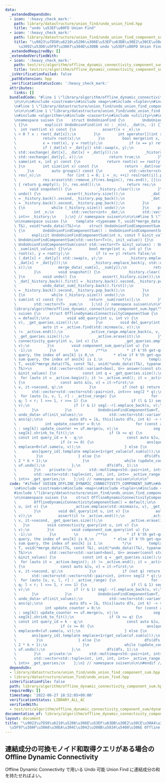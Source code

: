 ```yaml
---
data:
  _extendedDependsOn:
  - icon: ':heavy_check_mark:'
    path: library/datastructure/union_find/undo_union_find.hpp
    title: "undo \u53EF\u80FD Union Find"
  - icon: ':heavy_check_mark:'
    path: library/datastructure/union_find/undo_union_find_component_sum.hpp
    title: "\u9023\u7D50\u6210\u5206\u306E\u53EF\u63DB\u30E2\u30CE\u30A4\u30C9\u548C\
      \u3092\u53D6\u5F97\u3067\u304D\u308B undo \u53EF\u80FD Union Find"
  _extendedRequiredBy: []
  _extendedVerifiedWith:
  - icon: ':heavy_check_mark:'
    path: test/src/algorithm/offline_dynamic_connectivity_component_sum/dynamic_graph_vertex_add_component_sum.test.cpp
    title: test/src/algorithm/offline_dynamic_connectivity_component_sum/dynamic_graph_vertex_add_component_sum.test.cpp
  _isVerificationFailed: false
  _pathExtension: hpp
  _verificationStatusIcon: ':heavy_check_mark:'
  attributes:
    links: []
  bundledCode: "#line 1 \"library/algorithm/offline_dynamic_connectivity_component_sum.hpp\"\
    \n\n\n\n#include <iostream>\n#include <map>\n#include <tuple>\n#include <variant>\n\
    \n#line 1 \"library/datastructure/union_find/undo_union_find_component_sum.hpp\"\
    \n\n\n\n#line 1 \"library/datastructure/union_find/undo_union_find.hpp\"\n\n\n\
    \n#include <algorithm>\n#include <cassert>\n#include <utility>\n#include <vector>\n\
    \nnamespace suisen {\n    struct UndoUnionFind {\n        UndoUnionFind() : UndoUnionFind(0)\
    \ {}\n        explicit UndoUnionFind(int n) : _n(n), _dat(n, -1) {}\n\n      \
    \  int root(int x) const {\n            assert(x < _n);\n            return _dat[x]\
    \ < 0 ? x : root(_dat[x]);\n        }\n        int operator[](int x) const {\n\
    \            return root(x);\n        }\n        bool merge(int x, int y) {\n\
    \            x = root(x), y = root(y);\n            if (x == y) return false;\n\
    \            if (_dat[x] > _dat[y]) std::swap(x, y);\n            _history.emplace_back(x,\
    \ std::exchange(_dat[x], _dat[x] + _dat[y]));\n            _history.emplace_back(y,\
    \ std::exchange(_dat[y], x));\n            return true;\n        }\n        bool\
    \ same(int x, int y) const {\n            return root(x) == root(y);\n       \
    \ }\n        int size(int x) const {\n            return -_dat[root(x)];\n   \
    \     }\n        auto groups() const {\n            std::vector<std::vector<int>>\
    \ res(_n);\n            for (int i = 0; i < _n; ++i) res[root(i)].push_back(i);\n\
    \            res.erase(std::remove_if(res.begin(), res.end(), [](const auto &g)\
    \ { return g.empty(); }), res.end());\n            return res;\n        }\n  \
    \      void snapshot() {\n            _history.clear();\n        }\n        void\
    \ undo() {\n            assert(_history.size());\n            _dat[_history.back().first]\
    \ = _history.back().second, _history.pop_back();\n            _dat[_history.back().first]\
    \ = _history.back().second, _history.pop_back();\n        }\n        void rollback()\
    \ {\n            while (_history.size()) undo();\n        }\n    protected:\n\
    \        int _n;\n        std::vector<int> _dat;\n        std::vector<std::pair<int,\
    \ int>> _history;\n    };\n} // namespace suisen\n\n\n\n#line 5 \"library/datastructure/union_find/undo_union_find_component_sum.hpp\"\
    \n\nnamespace suisen {\n    template <typename T, void(*merge_data)(T&, const\
    \ T&), void(*undo_data)(T&)>\n    struct UndoUnionFindComponentSum : UndoUnionFind\
    \ {\n        UndoUnionFindComponentSum() : UndoUnionFindComponentSum(0) {}\n \
    \       explicit UndoUnionFindComponentSum(int n, const T &init_value = T{}) :\
    \ UndoUnionFindComponentSum(std::vector<T>(n, init_value)) {}\n        explicit\
    \ UndoUnionFindComponentSum(const std::vector<T> &init_values) : UndoUnionFind(init_values.size()),\
    \ _sum(init_values) {}\n\n        bool merge(int x, int y) {\n            x =\
    \ root(x), y = root(y);\n            if (x == y) return false;\n            if\
    \ (_dat[x] > _dat[y]) std::swap(x, y);\n            _history.emplace_back(x, std::exchange(_dat[x],\
    \ _dat[x] + _dat[y]));\n            _history.emplace_back(y, std::exchange(_dat[y],\
    \ x));\n            merge_data(_sum[x], _sum[y]);\n            return true;\n\
    \        }\n        void snapshot() {\n            _history.clear();\n       \
    \ }\n        void undo() {\n            assert(_history.size());\n           \
    \ _dat[_history.back().first] = _history.back().second, _history.pop_back();\n\
    \            undo_data(_sum[_history.back().first]);\n            _dat[_history.back().first]\
    \ = _history.back().second, _history.pop_back();\n        }\n        void rollback()\
    \ {\n            while (_history.size()) undo();\n        }\n        const T&\
    \ sum(int x) const {\n            return _sum[root(x)];\n        }\n    protected:\n\
    \        std::vector<T> _sum;\n    };\n} // namespace suisen\n\n\n\n#line 10 \"\
    library/algorithm/offline_dynamic_connectivity_component_sum.hpp\"\n\nnamespace\
    \ suisen {\n    struct OfflineDynamicConnectivityComponentSum {\n        OfflineDynamicConnectivityComponentSum()\
    \ = default;\n\n        void add_query(int u, int v) {\n            _active.emplace(std::minmax(u,\
    \ v), _get_queries.size());\n        }\n        void del_query(int u, int v) {\n\
    \            auto it = _active.find(std::minmax(u, v));\n            assert(it\
    \ != _active.end());\n            _active_range.emplace_back(u, v, it->second,\
    \ _get_queries.size());\n            _active.erase(it);\n        }\n        void\
    \ connectivity_query(int u, int v) {\n            _get_queries.emplace_back(u,\
    \ v);\n        }\n        void component_sum_query(int u) {\n            _get_queries.emplace_back(u,\
    \ -1);\n        }\n        \n        /**\n         * if k'th get-query is a connectivity\
    \ query, the index of ans[k] is 0,\n         * else if k'th get-query is a component\
    \ sum query, the index of ans[k] is 1.\n         */\n        template <typename\
    \ T, void(*merge_data)(T&, const T&), void(*undo_data)(T&), typename U, U(*get_value)(const\
    \ T&)>\n        std::vector<std::variant<bool, U>> answer(const std::vector<T>\
    \ &init_values) {\n            const int q = _get_queries.size();\n          \
    \  for (auto it = _active.begin(); it != _active.end(); it = _active.erase(it))\
    \ {\n                const auto &[u, v] = it->first;\n                _active_range.emplace_back(u,\
    \ v, it->second, q);\n            }\n            if (not q) return {};\n     \
    \       std::vector<std::vector<std::pair<int, int>>> seg(2 * q);\n          \
    \  for (auto [u, v, l, r] : _active_range) {\n                for (l += q, r +=\
    \ q; l < r; l >>= 1, r >>= 1) {\n                    if (l & 1) seg[l++].emplace_back(u,\
    \ v);\n                    if (r & 1) seg[--r].emplace_back(u, v);\n         \
    \       }\n            }\n            UndoUnionFindComponentSum<T, merge_data,\
    \ undo_data> uf(init_values);\n            std::vector<std::variant<bool, U>>\
    \ ans(q);\n\n            auto dfs = [&, this](auto dfs, int k) -> void {\n   \
    \             int update_counter = 0;\n                for (const auto &[u, v]\
    \ : seg[k]) update_counter += uf.merge(u, v);\n                seg[k].clear(),\
    \ seg[k].shrink_to_fit();\n                if (k >= q) {\n                   \
    \ const int query_id = k - q;\n                    const auto &[u, v] = _get_queries[query_id];\n\
    \                    if (v >= 0) {\n                        ans[query_id].template\
    \ emplace<0>(uf.same(u, v));\n                    } else {\n                 \
    \       ans[query_id].template emplace<1>(get_value(uf.sum(u)));\n           \
    \         }\n                } else {\n                    dfs(dfs, 2 * k), dfs(dfs,\
    \ 2 * k + 1);\n                }\n                while (update_counter --> 0)\
    \ uf.undo();\n            };\n            dfs(dfs, 1);\n            return ans;\n\
    \        }\n    private:\n        std::multimap<std::pair<int, int>, int> _active;\n\
    \        std::vector<std::tuple<int, int, int, int>> _active_range;\n        std::vector<std::pair<int,\
    \ int>> _get_queries;\n    };\n} // namespace suisen\n\n\n\n"
  code: "#ifndef SUISEN_OFFLINE_DYNAMIC_CONNECTIVITY_COMPONENT_SUM\n#define SUISEN_OFFLINE_DYNAMIC_CONNECTIVITY_COMPONENT_SUM\n\
    \n#include <iostream>\n#include <map>\n#include <tuple>\n#include <variant>\n\n\
    #include \"library/datastructure/union_find/undo_union_find_component_sum.hpp\"\
    \n\nnamespace suisen {\n    struct OfflineDynamicConnectivityComponentSum {\n\
    \        OfflineDynamicConnectivityComponentSum() = default;\n\n        void add_query(int\
    \ u, int v) {\n            _active.emplace(std::minmax(u, v), _get_queries.size());\n\
    \        }\n        void del_query(int u, int v) {\n            auto it = _active.find(std::minmax(u,\
    \ v));\n            assert(it != _active.end());\n            _active_range.emplace_back(u,\
    \ v, it->second, _get_queries.size());\n            _active.erase(it);\n     \
    \   }\n        void connectivity_query(int u, int v) {\n            _get_queries.emplace_back(u,\
    \ v);\n        }\n        void component_sum_query(int u) {\n            _get_queries.emplace_back(u,\
    \ -1);\n        }\n        \n        /**\n         * if k'th get-query is a connectivity\
    \ query, the index of ans[k] is 0,\n         * else if k'th get-query is a component\
    \ sum query, the index of ans[k] is 1.\n         */\n        template <typename\
    \ T, void(*merge_data)(T&, const T&), void(*undo_data)(T&), typename U, U(*get_value)(const\
    \ T&)>\n        std::vector<std::variant<bool, U>> answer(const std::vector<T>\
    \ &init_values) {\n            const int q = _get_queries.size();\n          \
    \  for (auto it = _active.begin(); it != _active.end(); it = _active.erase(it))\
    \ {\n                const auto &[u, v] = it->first;\n                _active_range.emplace_back(u,\
    \ v, it->second, q);\n            }\n            if (not q) return {};\n     \
    \       std::vector<std::vector<std::pair<int, int>>> seg(2 * q);\n          \
    \  for (auto [u, v, l, r] : _active_range) {\n                for (l += q, r +=\
    \ q; l < r; l >>= 1, r >>= 1) {\n                    if (l & 1) seg[l++].emplace_back(u,\
    \ v);\n                    if (r & 1) seg[--r].emplace_back(u, v);\n         \
    \       }\n            }\n            UndoUnionFindComponentSum<T, merge_data,\
    \ undo_data> uf(init_values);\n            std::vector<std::variant<bool, U>>\
    \ ans(q);\n\n            auto dfs = [&, this](auto dfs, int k) -> void {\n   \
    \             int update_counter = 0;\n                for (const auto &[u, v]\
    \ : seg[k]) update_counter += uf.merge(u, v);\n                seg[k].clear(),\
    \ seg[k].shrink_to_fit();\n                if (k >= q) {\n                   \
    \ const int query_id = k - q;\n                    const auto &[u, v] = _get_queries[query_id];\n\
    \                    if (v >= 0) {\n                        ans[query_id].template\
    \ emplace<0>(uf.same(u, v));\n                    } else {\n                 \
    \       ans[query_id].template emplace<1>(get_value(uf.sum(u)));\n           \
    \         }\n                } else {\n                    dfs(dfs, 2 * k), dfs(dfs,\
    \ 2 * k + 1);\n                }\n                while (update_counter --> 0)\
    \ uf.undo();\n            };\n            dfs(dfs, 1);\n            return ans;\n\
    \        }\n    private:\n        std::multimap<std::pair<int, int>, int> _active;\n\
    \        std::vector<std::tuple<int, int, int, int>> _active_range;\n        std::vector<std::pair<int,\
    \ int>> _get_queries;\n    };\n} // namespace suisen\n\n\n#endif // SUISEN_OFFLINE_DYNAMIC_CONNECTIVITY_COMPONENT_SUM\n"
  dependsOn:
  - library/datastructure/union_find/undo_union_find_component_sum.hpp
  - library/datastructure/union_find/undo_union_find.hpp
  isVerificationFile: false
  path: library/algorithm/offline_dynamic_connectivity_component_sum.hpp
  requiredBy: []
  timestamp: '2022-06-27 18:52:05+09:00'
  verificationStatus: LIBRARY_ALL_AC
  verifiedWith:
  - test/src/algorithm/offline_dynamic_connectivity_component_sum/dynamic_graph_vertex_add_component_sum.test.cpp
documentation_of: library/algorithm/offline_dynamic_connectivity_component_sum.hpp
layout: document
title: "\u9023\u7D50\u6210\u5206\u306E\u53EF\u63DB\u30E2\u30CE\u30A4\u30C9\u548C\u53D6\
  \u5F97\u30AF\u30A8\u30EA\u304C\u3042\u308B\u5834\u5408\u306E Offline Dynamic Connectivity"
---
```

## 連結成分の可換モノイド和取得クエリがある場合の Offline Dynamic Connectivity

Offline Dynamic Connectivity で用いる Undo 可能 Union Find に連結成分の和を持たせればよい。
